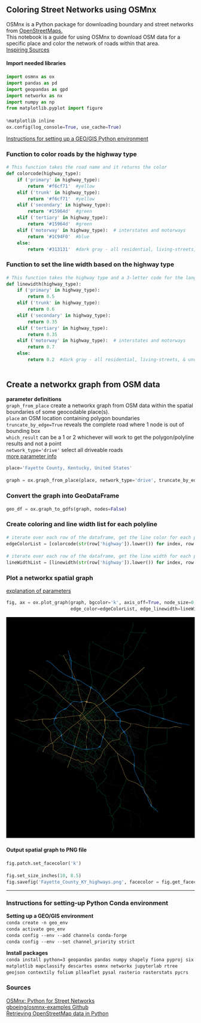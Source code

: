 ## Coloring Street Networks using OSMnx

OSMnx is a Python package for downloading boundary and street networks from [OpenStreetMaps.](https://openstreetmap.org)   
This notebook is a guide for using OSMnx to download OSM data for a specific place and color the network of roads within that area.  
[Inspiring Sources](#sources)  

#### Import needed libraries  


```python
import osmnx as ox
import pandas as pd
import geopandas as gpd
import networkx as nx
import numpy as np
from matplotlib.pyplot import figure

%matplotlib inline
ox.config(log_console=True, use_cache=True)
```

[Instructions for setting up a GEO/GIS Python environment](#instructions)  

### Function to color roads by the highway type


```python
# This function takes the road name and it returns the color
def colorcode(highway_type):
    if ('primary' in highway_type): 
        return '#f6cf71'  #yellow
    elif ('trunk' in highway_type):
        return '#f6cf71'  #yellow
    elif ('secondary' in highway_type):
        return '#15964d'  #green
    elif ('tertiary' in highway_type):
        return '#15964d'  #green
    elif ('motorway' in highway_type):  # interstates and motorways
        return '#1C94F0'  #blue
    else:
        return '#313131'  #dark gray - all residential, living-streets, & unclassified

```

### Function to set the line width based on the highway type


```python
# This function takes the highway type and a 3-letter code for the language and it returns the width of the line
def linewidth(highway_type):
    if ('primary' in highway_type): 
        return 0.5
    elif ('trunk' in highway_type):
        return 0.6
    elif ('secondary' in highway_type):
        return 0.35
    elif ('tertiary' in highway_type):
        return 0.35
    elif ('motorway' in highway_type):  # interstates and motorways
        return 0.7
    else:
        return 0.2  #dark gray - all residential, living-streets, & unclassified
    
```

## Create a networkx graph from OSM data 

**parameter definitions**  
`graph_from_place` create a networkx graph from OSM data within the spatial boundaries of some geocodable place(s).  
`place` an OSM location containing polygon boundaries  
`truncate_by_edge=True`  reveals the complete road where 1 node is out of bounding box  
`which_result` can be a 1 or 2 whichever will work to get the polygon/polyline results and not a point  
`network_type='drive'` select all driveable roads  
[more parameter info](https://osmnx.readthedocs.io/en/stable/osmnx.html#osmnx.core.graph_from_place)


```python
place='Fayette County, Kentucky, United States'

graph = ox.graph_from_place(place, network_type='drive', truncate_by_edge=True, which_result=1) 
```

### Convert the graph into GeoDataFrame


```python
geo_df = ox.graph_to_gdfs(graph, nodes=False)
```

### Create coloring and line width list for each polyline


```python
# iterate over each row of the dataframe, get the line color for each polyline
edgeColorList = [colorcode(str(row['highway']).lower()) for index, row in geo_df.iterrows()]

# iterate over each row of the dataframe, get the line width for each polyline
lineWidthList = [linewidth(str(row['highway']).lower()) for index, row in geo_df.iterrows()]
```

### Plot a networkx spatial graph  
[explanation of parameters](https://osmnx.readthedocs.io/en/stable/osmnx.html#osmnx.plot.plot_graph)


```python
fig, ax = ox.plot_graph(graph, bgcolor='k', axis_off=True, node_size=0, node_color='w', node_edgecolor='gray', node_zorder=2,
                        edge_color=edgeColorList, edge_linewidth=lineWidthList, edge_alpha=1, fig_height=20, dpi=300)
```


![png](images/output_15_0.png)


#### Output spatial graph to PNG file


```python
fig.patch.set_facecolor('k')

fig.set_size_inches(10, 8.5)
fig.savefig('Fayette_County_KY_highways.png', facecolor = fig.get_facecolor(), dpi=300)
```

---

<a name="instructions"></a>  
### Instructions for setting-up Python Conda environment

__Setting up a GEO/GIS environment__  
`conda create -n geo_env`   
`conda activate geo_env`  
`conda config --env --add channels conda-forge`  
`conda config --env --set channel_priority strict`  

__Install packages__  
`conda install python=3 geopandas pandas numpy shapely fiona pyproj six matplotlib mapclassify descartes osmnx networkx jupyterlab rtree geojson contextily folium plleaflet pysal rasterio rasterstats pycrs`  

<a name="sources"></a> 
### Sources

[OSMnx: Python for Street Networks](https://geoffboeing.com/2016/11/osmnx-python-street-networks/)  
[gboeing/osmnx-examples Github](https://github.com/gboeing/osmnx-examples)  
[Retrieving OpenStreetMap data in Python](https://towardsdatascience.com/retrieving-openstreetmap-data-in-python-1777a4be45bb)  
